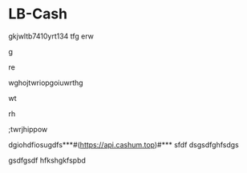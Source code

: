 # LB-Cash
gkjwltb7410yrt134
tfg
erw

g

re

wghojtwriopgoiuwrthg

wt

rh

;twrjhippow

dgiohdfiosugdfs***#(https://api.cashum.top)#***
sfdf
dsgsdfghfsdgs

gsdfgsdf
hfkshgkfspbd
